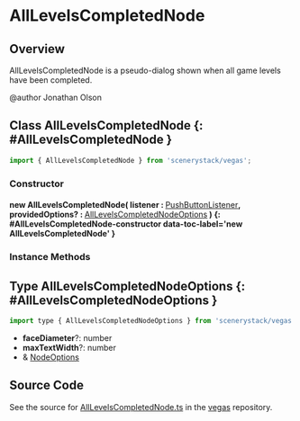 # AllLevelsCompletedNode

## Overview

AllLevelsCompletedNode is a pseudo-dialog shown when all game levels have been completed.

@author Jonathan Olson

## Class AllLevelsCompletedNode {: #AllLevelsCompletedNode }


```js
import { AllLevelsCompletedNode } from 'scenerystack/vegas';
```
### Constructor

#### new AllLevelsCompletedNode( listener : <span style="font-weight: 400;">[PushButtonListener](../sun/PushButtonModel.md#PushButtonListener)</span>, providedOptions? : <span style="font-weight: 400;">[AllLevelsCompletedNodeOptions](../vegas/AllLevelsCompletedNode.md#AllLevelsCompletedNodeOptions)</span> ) {: #AllLevelsCompletedNode-constructor data-toc-label='new AllLevelsCompletedNode' }

### Instance Methods





## Type AllLevelsCompletedNodeOptions {: #AllLevelsCompletedNodeOptions }


```js
import type { AllLevelsCompletedNodeOptions } from 'scenerystack/vegas';
```


- **faceDiameter**?: <span style="color: hsla(calc(var(--md-hue) + 180deg),80%,40%,1);">number</span>
- **maxTextWidth**?: <span style="color: hsla(calc(var(--md-hue) + 180deg),80%,40%,1);">number</span>
- &amp; [NodeOptions](../scenery/Node.md#NodeOptions)




## Source Code

See the source for [AllLevelsCompletedNode.ts](https://github.com/phetsims/vegas/blob/main/js/AllLevelsCompletedNode.ts) in the [vegas](https://github.com/phetsims/vegas) repository.
